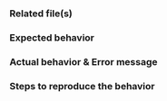 ### Related file(s)

### Expected behavior

### Actual behavior & Error message

### Steps to reproduce the behavior

